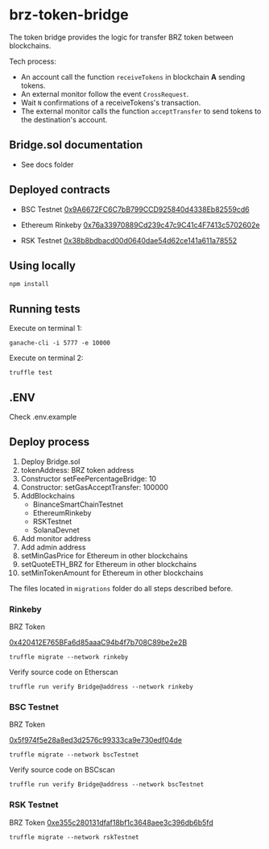 # brz-token-bridge

The token bridge provides the logic for transfer BRZ token between blockchains.

Tech process:
- An account call the function `receiveTokens` in blockchain **A** sending tokens.
- An external monitor follow the event `CrossRequest`.
- Wait `N` confirmations of a receiveTokens's transaction.
- The external monitor calls the function `acceptTransfer` to send tokens to the destination's account.

## Bridge.sol documentation

- See docs folder

## Deployed contracts

- BSC Testnet
[0x9A6672FC6C7bB799CCD925840d4338Eb82559cd6](https://testnet.bscscan.com/address/0x9A6672FC6C7bB799CCD925840d4338Eb82559cd6)

- Ethereum Rinkeby
[0x76a33970889Cd239c47c9C41c4F7413c5702602e](https://rinkeby.etherscan.io/address/0x76a33970889Cd239c47c9C41c4F7413c5702602e)

- RSK Testnet
[0x38b8bdbacd00d0640dae54d62ce141a611a78552](https://explorer.testnet.rsk.co/address/0x38b8bdbacd00d0640dae54d62ce141a611a78552)

## Using locally

```shell
npm install
```

## Running tests

Execute on terminal 1:

```shell
ganache-cli -i 5777 -e 10000
```

Execute on terminal 2:

```shell
truffle test
```

## .ENV

Check .env.example

## Deploy process

1. Deploy Bridge.sol
2. tokenAddress: BRZ token address
3. Constructor setFeePercentageBridge: 10
4. Constructor: setGasAcceptTransfer: 100000
5. AddBlockchains
   - BinanceSmartChainTestnet
   - EthereumRinkeby
   - RSKTestnet
   - SolanaDevnet
6. Add monitor address
7. Add admin address
8. setMinGasPrice for Ethereum in other blockchains
9. setQuoteETH_BRZ for Ethereum in other blockchains
10. setMinTokenAmount for Ethereum in other blockchains

The files located in `migrations` folder do all steps described before.

### Rinkeby

BRZ Token

[0x420412E765BFa6d85aaaC94b4f7b708C89be2e2B](https://rinkeby.etherscan.io/address/0x420412E765BFa6d85aaaC94b4f7b708C89be2e2B)

```shell
truffle migrate --network rinkeby
```

Verify source code on Etherscan

```shell
truffle run verify Bridge@address --network rinkeby
```

### BSC Testnet

BRZ Token

[0x5f974f5e28a8ed3d2576c99333ca9e730edf04de](https://testnet.bscscan.com/address/0x5f974f5e28a8ed3d2576c99333ca9e730edf04de)

```shell
truffle migrate --network bscTestnet
```

Verify source code on BSCscan

```shell
truffle run verify Bridge@address --network bscTestnet
```

### RSK Testnet

BRZ Token
[0xe355c280131dfaf18bf1c3648aee3c396db6b5fd](https://explorer.testnet.rsk.co/address/0xe355c280131dfaf18bf1c3648aee3c396db6b5fd)

```shell
truffle migrate --network rskTestnet
```
